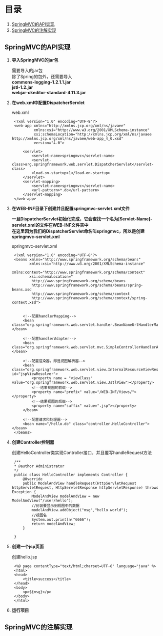 # 目录
1. [SpringMVC的API实现](#springmvc的api实现)
2. [SpringMVC的注解实现](#springmvc的注解实现)

## SpringMVC的API实现

1. **导入SpringMVC的jar包**

   需要导入的jar包</br>
   除了Spring的包外，还需要导入</br>
   **commons-logging-1.2.1.1.jar**</br>
   **jstl-1.2.jar**</br>
   **webjar-ckeditor-standard-4.11.3.jar**
   
2. **在web.xml中配置DispatcherServlet**

   web.xml
   ```
    <?xml version="1.0" encoding="UTF-8"?>
    <web-app xmlns="http://xmlns.jcp.org/xml/ns/javaee"
             xmlns:xsi="http://www.w3.org/2001/XMLSchema-instance"
             xsi:schemaLocation="http://xmlns.jcp.org/xml/ns/javaee http://xmlns.jcp.org/xml/ns/javaee/web-app_4_0.xsd"
             version="4.0">

        <servlet>
            <servlet-name>springmvc</servlet-name>
            <servlet-class>org.springframework.web.servlet.DispatcherServlet</servlet-class>
            <load-on-startup>1</load-on-startup>
        </servlet>
        <servlet-mapping>
            <servlet-name>springmvc</servlet-name>
            <url-pattern>*.do</url-pattern>
        </servlet-mapping>
    </web-app>
   ```
   
3. **在WEB-INF目录下创建并且配置springmvc-servlet.xml文件**

   **一旦DispatcherServlet初始化完成，它会查找一个名为[Servlet-Name]-servlet.xml的文件在WEB-INF文件夹中</br>
   在这里因为我们的DispatcherServlet命名叫springmvc，所以是创建springmvc-servlet.xml**

   springmvc-servlet.xml
   ```
    <?xml version="1.0" encoding="UTF-8"?>
    <beans xmlns="http://www.springframework.org/schema/beans"
           xmlns:xsi="http://www.w3.org/2001/XMLSchema-instance"
           xmlns:context="http://www.springframework.org/schema/context"
           xsi:schemaLocation="
            http://www.springframework.org/schema/beans
            http://www.springframework.org/schema/beans/spring-beans.xsd
            http://www.springframework.org/schema/context
            http://www.springframework.org/schema/context/spring-context.xsd">


        <!--配置handlerMapping-->
        <bean class="org.springframework.web.servlet.handler.BeanNameUrlHandlerMapping"></bean>

        <!--配置handlerAdapter-->
        <bean class="org.springframework.web.servlet.mvc.SimpleControllerHandlerAdapter"></bean>

        <!--配置渲染器，即是视图解析器-->
        <bean  class="org.springframework.web.servlet.view.InternalResourceViewResolver" id="jspViewResolver">
            <property name = "viewClass" value="org.springframework.web.servlet.view.JstlView"></property>
            <!--结果视图的前缀-->
            <property name="prefix" value="/WEB-INF/Views/"></property>
            <!--结果视图的后缀-->
            <property name="suffix" value=".jsp"></property>
        </bean>

        <!--配置请求和处理器-->
        <bean name="/hello.do" class="controller.HelloController"></bean>
    </beans>
   ```
   
4. **创建Controller控制器**

   创建HelloController类实现Controller接口，并且覆写handleRequest方法
   ```
    /**
    * @author Administrator
    */
    public class HelloController implements Controller {
        @Override
        public ModelAndView handleRequest(HttpServletRequest httpServletRequest, HttpServletResponse httpServletResponse) throws Exception {
            ModelAndView modelAndView = new ModelAndView("/user/hello");
            //封装要显示到视图中的数据
            modelAndView.addObject("msg","hello world");
            //视图名
            System.out.println("6666");
            return modelAndView;
        }

    }
   ```
5. **创建一个jsp页面**

   创建hello.jsp
   ```
    <%@ page contentType="text/html;charset=UTF-8" language="java" %>
    <html>
    <head>
        <title>success</title>
    </head>
    <body>
        <p>${msg}</p>
    </body>
    </html>
   ```
6. **运行项目**

## SpringMVC的注解实现

